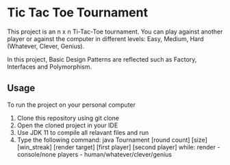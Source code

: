 # Tic Tac Toe Tournament
This project is an n x n Ti-Tac-Toe tournament.
You can play against another player or against the computer in different levels: Easy, Medium, Hard (Whatever, Clever, Genius).

In this project, Basic Design Patterns are reflected such as Factory, Interfaces and Polymorphism.

## Usage
To run the project on your personal computer
  1. Clone this repository using git clone <url>
  2. Open the cloned project in your IDE
  3. Use JDK 11 to compile all relavant files and run
  4. Type the following command:
     java Tournament [round count] [size] [win_streak] [render target] [first player] [second player]
     while: render - console/none
            players - human/whatever/clever/genius
